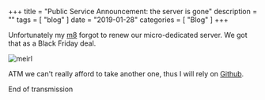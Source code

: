 +++
title = "Public Service Announcement: the server is gone"
description = ""
tags = [ "blog" ]
date = "2019-01-28"
categories = [ "Blog" ]
+++

Unfortunately my [m8](https://nhoya.github.io) forgot to renew our
micro-dedicated server. We got that as a Black Friday deal.

![meirl](/images/and-its-gone.gif)

ATM we can't really afford to take another one, thus I will rely on
[Github](https://antipatico.github.io).

End of transmission
